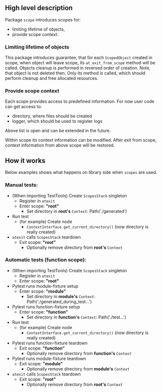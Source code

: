 ## High level description

Package `scope` introduces scopes for:
- limiting lifetime of objects,
- provide scope context.

### Limiting lifetime of objects

This package introduces guarantee, that for each `ScopedObject` created in scope, when object will leave scope, its `at_exit_from_scope` method will be called. Objects cleanup is performed in reversed order of creation. Note, that object is not deleted then. Only its method is called, which should perform cleanup and free allocated resources.

### Provide scope context

Each scope provides access to predefined information. For now user code can get access to:
- directory, where files should be created
- logger, which should be used to register logs

Above list is open and can be extended in the future.

Within scope its context information can be modified. After exit from scope, context information from above scope will be restored.

## How it works

Below examples shows what happens on library side when `scopes` are used.

### Manual tests:

* (When importing TestTools) Create `ScopesStack` singleton
  * Register in `atexit`
  * Enter scope: **"root"**
    * Set directory in **root's** `Context`: Path('./generated')
* Run test
  * (for example) Create node
    * `ContextInterface.get_current_directory()` (now directory is really created)
* `atexit` calls `ScopesStack` teardown
  * Exit scope: **"root"**
    * Optionally remove directory from **root's** `Context`

### Automatic tests (function scope):

* (When importing TestTools) Create `ScopesStack` singleton
  * Register in `atexit`
  * Enter scope: **"root"**
* Pytest runs module-fixture setup
  * Enter scope: **"module"**
    * Set directory in **module's** `Context`: Path('./generated_during_test...')
* Pytest runs function-fixture setup
  * Enter scope: **"function"**
    * Set directory in **function's** `Context`: Path('./test...')
* Run test
  * (for example) Create node
    * `ContextInterface.get_current_directory()` (now directory is really created)
* Pytest runs function-fixture teardown
  * Exit scope: **"function"**
    * Optionally remove directory from **function's** `Context`
* Pytest runs module-fixture teardown
  * Exit scope: **"module"**
    * Optionally remove directory from **module's** `Context`
* `atexit` calls `ScopesStack` teardown
  * Exit scope: **"root"**
    * Optionally remove directory from **root's** `Context`
